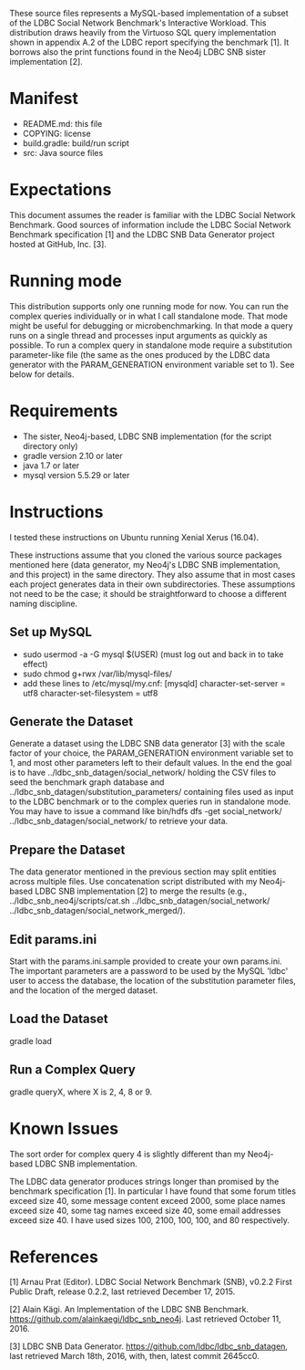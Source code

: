 These source files represents a MySQL-based implementation of a subset
of the LDBC Social Network Benchmark's Interactive Workload.  This
distribution draws heavily from the Virtuoso SQL query implementation
shown in appendix A.2 of the LDBC report specifying the benchmark [1].
It borrows also the print functions found in the Neo4j LDBC SNB sister
implementation [2].

Manifest
========

- README.md: this file
- COPYING: license
- build.gradle: build/run script
- src: Java source files

Expectations
============

This document assumes the reader is familiar with the LDBC Social
Network Benchmark.  Good sources of information include the LDBC
Social Network Benchmark specification [1] and the LDBC SNB Data
Generator project hosted at GitHub, Inc. [3].

Running mode
============

This distribution supports only one running mode for now.  You can run
the complex queries individually or in what I call standalone mode.
That mode might be useful for debugging or microbenchmarking.  In that
mode a query runs on a single thread and processes input arguments as
quickly as possible.  To run a complex query in standalone
mode require a substitution parameter-like file (the same as the ones
produced by the LDBC data generator with the PARAM_GENERATION
environment variable set to 1).  See below for details.

Requirements
============

- The sister, Neo4j-based, LDBC SNB implementation (for the script directory only)
- gradle version 2.10 or later
- java 1.7 or later
- mysql version 5.5.29 or later


Instructions
============

I tested these instructions on Ubuntu running Xenial Xerus (16.04).

These instructions assume that you cloned the various source packages
mentioned here (data generator, my Neo4j's LDBC SNB implementation,
and this project) in the same directory.  They also assume that in
most cases each project generates data in their own subdirectories.
These assumptions not need to be the case; it should be
straightforward to choose a different naming discipline.

Set up MySQL
------------
- sudo usermod -a -G mysql $(USER)  (must log out and back in to take effect)
- sudo chmod g+rwx /var/lib/mysql-files/
- add these lines to /etc/mysql/my.cnf:
[mysqld]
character-set-server = utf8
character-set-filesystem = utf8

Generate the Dataset
--------------------

Generate a dataset using the LDBC SNB data generator [3] with the
scale factor of your choice, the PARAM_GENERATION environment variable
set to 1, and most other parameters left to their default values.  In
the end the goal is to have ../ldbc_snb_datagen/social_network/
holding the CSV files to seed the benchmark graph database and
../ldbc_snb_datagen/substitution_parameters/ containing files used as
input to the LDBC benchmark or to the complex queries run in
standalone mode.  You may have to issue a command like bin/hdfs dfs
-get social_network/ ../ldbc_snb_datagen/social_network/ to retrieve
your data.

Prepare the Dataset
-------------------

The data generator mentioned in the previous section may split
entities across multiple files.  Use concatenation script distributed
with my Neo4j-based LDBC SNB implementation [2] to merge the results
(e.g., ../ldbc_snb_neo4j/scripts/cat.sh
../ldbc_snb_datagen/social_network/
../ldbc_snb_datagen/social_network_merged/).

Edit params.ini
---------------

Start with the params.ini.sample provided to create your own
params.ini.  The important parameters are a password to be used by the
MySQL 'ldbc' user to access the database, the location of the
substitution parameter files, and the location of the merged dataset.

Load the Dataset
----------------

gradle load

Run a Complex Query
-------------------

gradle queryX, where X is 2, 4, 8 or 9.

Known Issues
============

The sort order for complex query 4 is slightly different than my
Neo4j-based LDBC SNB implementation.

The LDBC data generator produces strings longer than promised by the
benchmark specification [1].  In particular I have found that some
forum titles exceed size 40, some message content exceed 2000, some
place names exceed size 40, some tag names exceed size 40, some email
addresses exceed size 40.  I have used sizes 100, 2100, 100, 100, and
80 respectively.

References
==========

[1] Arnau Prat (Editor).  LDBC Social Network Benchmark (SNB), v0.2.2
    First Public Draft, release 0.2.2, last retrieved December 17,
    2015.

[2] Alain Kägi.  An Implementation of the LDBC SNB
    Benchmark. https://github.com/alainkaegi/ldbc_snb_neo4j.  Last
    retrieved October 11, 2016.

[3] LDBC SNB Data Generator.
    https://github.com/ldbc/ldbc_snb_datagen, last retrieved March
    18th, 2016, with, then, latest commit 2645cc0.
